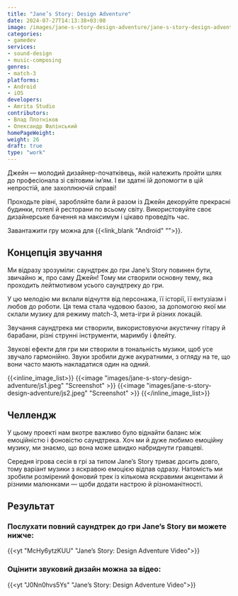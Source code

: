 ```yaml
---
title: "Jane’s Story: Design Adventure"
date: 2024-07-27T14:13:38+03:00
image: /images/jane-s-story-design-adventure/jane-s-story-design-adventure-thumb.webp
categories:
- gamedev
services:
- sound-design
- music-composing
genres:
- match-3
platforms:
- Android
- iOS
developers:
- Amrita Studio
contributors:
- Влад Плотніков
- Олександр Фалінський
homePageWeight:
weight: 26
draft: true
type: "work"
---
```


Джейн — молодий дизайнер-початківець, якій належить пройти шлях до професіонала зі світовим ім’ям. І ви здатні їй допомогти в цій непростій, але захоплюючій справі!

Проходьте рівні, заробляйте бали й разом із Джейн декоруйте прекрасні будинки, готелі й ресторани по всьому світу. Використовуйте своє дизайнерське бачення на максимум і цікаво проведіть час.

Завантажити гру можна для {{<link_blank "Android" "">}}.

## Концепція звучання

Ми відразу зрозуміли: саундтрек до гри Jane’s Story повинен бути, звичайно ж, про саму Джейн! Тому ми створили основну тему, яка проходить лейтмотивом усього саундтреку до гри.

У цю мелодію ми вклали відчуття від персонажа, її історії, її ентузіазм і любов до роботи. Ця тема стала чудовою базою, за допомогою якої ми склали музику для режиму match-3, мета-ігри й різних локацій.

Звучання саундтрека ми створили, використовуючи акустичну гітару й барабани, різні струнні інструменти, маримбу і флейту.

Звукові ефекти для гри ми створили в тональність музики, щоб усе звучало гармонійно. Звуки зробили дуже акуратними, з огляду на те, що вони часто мають накладатися один на одний.

{{<inline_image_list>}}
{{<image "images/jane-s-story-design-adventure/js1.jpeg" "Screenshot" >}}
{{<image "images/jane-s-story-design-adventure/js2.jpeg" "Screenshot" >}}
{{</inline_image_list>}}

## Челлендж

У цьому проекті нам вкотре важливо було віднайти баланс між емоційністю і фоновістю саундтрека. Хоч ми й дуже любимо емоційну музику, ми знаємо, що вона може швидко набриднути гравцеві.

Середня ігрова сесія в грі за типом Jane’s Story триває досить довго, тому варіант музики з яскравою емоцією відпав одразу. Натомість ми зробили розмірений фоновий трек із кількома яскравими акцентами й різними малюнками — щоби додати настрою й різноманітності.

## Результат

### Послухати повний саундтрек до гри Jane’s Story ви можете нижче:

{{<yt "McHy6ytzKUU" "Jane’s Story: Design Adventure Video">}}

### Оцінити звуковий дизайн можна за відео:

{{<yt "J0Nn0hvs5Ys" "Jane’s Story: Design Adventure Video">}}